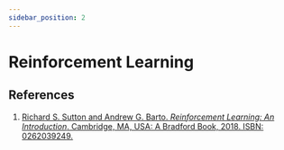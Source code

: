 ```yaml
---
sidebar_position: 2
---
```


# Reinforcement Learning

## References

1. [Richard S. Sutton and Andrew G. Barto. *Reinforcement Learning: An Introduction*. Cambridge, MA, USA: A Bradford Book, 2018. ISBN: 0262039249.](https://web.stanford.edu/class/psych209/Readings/SuttonBartoIPRLBook2ndEd.pdf)
